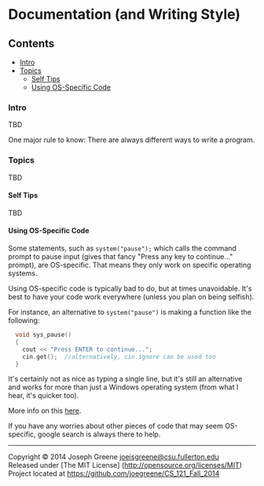 # Documentation (and Writing Style)

## Contents
- [Intro](#intro)
- [Topics](#topics)
  - [Self Tips](#self-tips)
  - [Using OS-Specific Code](#using-os-specific-code)

### Intro
TBD

One major rule to know: There are always different ways to write a program.

### Topics
TBD

#### Self Tips
TBD

#### Using OS-Specific Code
Some statements, such as `system("pause");` which calls the command prompt to pause input (gives that fancy "Press any key to continue..." prompt), are 
OS-specific. That means they only work on specific operating systems.

Using OS-specific code is typically bad to do, but at times unavoidable. It's best to have your code work everywhere (unless you plan on being selfish).

For instance, an alternative to `system("pause")` is making a function like the following:
```C++
  void sys_pause()
  {
    cout << "Press ENTER to continue...";
    cin.get();  //alternatively, cin.ignore can be used too
  }
```

It's certainly not as nice as typing a single line, but it's still an alternative and works for more than just a Windows operating system (from what I hear, it's quicker too).

More info on this [here](http://www.cplusplus.com/forum/windows/55426/).

If you have any worries about other pieces of code that may seem OS-specific, google search is always there to help.

-------------------------------------------------------------------------------

Copyright &copy; 2014 Joseph Greene <joeisgreene@csu.fullerton.edu>  
Released under [The MIT License] (http://opensource.org/licenses/MIT)  
Project located at <https://github.com/joegreene/CS_121_Fall_2014>